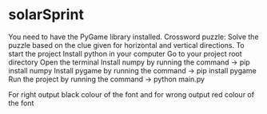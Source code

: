 # solarSprint
You need to have the PyGame library installed. Crossword puzzle: Solve the puzzle based on the clue given for horizontal and vertical directions. To start the project Install python in your computer Go to your project root directory Open the terminal Install numpy by running the command -> pip install numpy Install pygame by running the command -> pip install pygame Run the project by running the command -> python main.py

For right output black colour of the font and for wrong output red colour of the font
